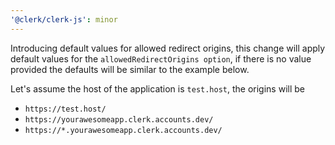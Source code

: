 ```yaml
---
'@clerk/clerk-js': minor
---
```


Introducing default values for allowed redirect origins, this change will apply default values for the `allowedRedirectOrigins option`, if there is no value provided the defaults will be similar to the example below.

Let's assume the host of the application is `test.host`, the origins will be
- `https://test.host/`
- `https://yourawesomeapp.clerk.accounts.dev/`
- `https://*.yourawesomeapp.clerk.accounts.dev/`
